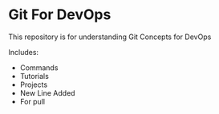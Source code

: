 # Git For DevOps




This repository is for understanding Git Concepts for DevOps


Includes:

- Commands
- Tutorials
- Projects
- New Line Added
- For pull
